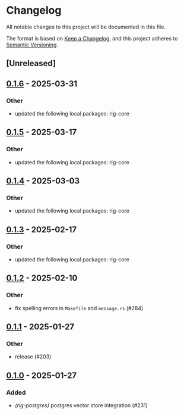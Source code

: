 # Changelog

All notable changes to this project will be documented in this file.

The format is based on [Keep a Changelog](https://keepachangelog.com/en/1.0.0/),
and this project adheres to [Semantic Versioning](https://semver.org/spec/v2.0.0.html).

## [Unreleased]

## [0.1.6](https://github.com/0xPlaygrounds/rig/compare/rig-postgres-v0.1.5...rig-postgres-v0.1.6) - 2025-03-31

### Other

- updated the following local packages: rig-core

## [0.1.5](https://github.com/0xPlaygrounds/rig/compare/rig-postgres-v0.1.4...rig-postgres-v0.1.5) - 2025-03-17

### Other

- updated the following local packages: rig-core

## [0.1.4](https://github.com/0xPlaygrounds/rig/compare/rig-postgres-v0.1.3...rig-postgres-v0.1.4) - 2025-03-03

### Other

- updated the following local packages: rig-core

## [0.1.3](https://github.com/0xPlaygrounds/rig/compare/rig-postgres-v0.1.2...rig-postgres-v0.1.3) - 2025-02-17

### Other

- updated the following local packages: rig-core

## [0.1.2](https://github.com/0xPlaygrounds/rig/compare/rig-postgres-v0.1.1...rig-postgres-v0.1.2) - 2025-02-10

### Other

- fix spelling errors in `Makefile` and `message.rs` (#284)

## [0.1.1](https://github.com/0xPlaygrounds/rig/compare/rig-postgres-v0.1.0...rig-postgres-v0.1.1) - 2025-01-27

### Other

- release (#203)

## [0.1.0](https://github.com/0xPlaygrounds/rig/releases/tag/rig-postgres-v0.1.0) - 2025-01-27

### Added

- *(rig-postgres)* postgres vector store integration (#231)
